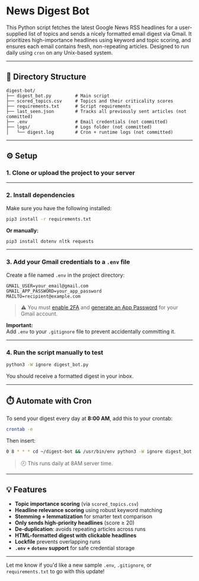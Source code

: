 # News Digest Bot

This Python script fetches the latest Google News RSS headlines for a user-supplied list of topics and sends a nicely formatted email digest via Gmail. It prioritizes high-importance headlines using keyword and topic scoring, and ensures each email contains fresh, non-repeating articles. Designed to run daily using `cron` on any Unix-based system.

---

## 📁 Directory Structure

```plaintext
digest-bot/
├── digest_bot.py         # Main script
├── scored_topics.csv     # Topics and their criticality scores
├── requirements.txt      # Script requirements
├── last_seen.json        # Tracks all previously sent articles (not committed)
├── .env                  # Email credentials (not committed)
├── logs/                 # Logs folder (not committed)
│   └── digest.log        # Cron + runtime logs (not committed)
```

---

## ⚙️ Setup

### 1. Clone or upload the project to your server

---

### 2. Install dependencies

Make sure you have the following installed:

```bash
pip3 install -r requirements.txt
```

**Or manually:**

```bash
pip3 install dotenv nltk requests
```

---

### 3. Add your Gmail credentials to a `.env` file

Create a file named `.env` in the project directory:

```env
GMAIL_USER=your_email@gmail.com
GMAIL_APP_PASSWORD=your_app_password
MAILTO=recipient@example.com
```

> ⚠️ You must [enable 2FA](https://myaccount.google.com/security) and [generate an App Password](https://support.google.com/accounts/answer/185833) for your Gmail account.

**Important:**  
Add `.env` to your `.gitignore` file to prevent accidentally committing it.

---

### 4. Run the script manually to test

```bash
python3 -W ignore digest_bot.py
```

You should receive a formatted digest in your inbox.

---

## ⏱️ Automate with Cron

To send your digest every day at **8:00 AM**, add this to your crontab:

```bash
crontab -e
```

Then insert:

```bash
0 8 * * * cd ~/digest-bot && /usr/bin/env python3 -W ignore digest_bot.py >> ~/digest-bot/logs/digest.log 2>&1
```

> 🕗 This runs daily at 8AM server time.

---

## 💡 Features

- **Topic importance scoring** (via `scored_topics.csv`)
- **Headline relevance scoring** using robust keyword matching
- **Stemming + lemmatization** for smarter text comparison
- **Only sends high-priority headlines** (score ≥ 20)
- **De-duplication**: avoids repeating articles across runs
- **HTML-formatted digest with clickable headlines**
- **Lockfile** prevents overlapping runs
- **`.env` + `dotenv` support** for safe credential storage

---

Let me know if you'd like a new sample `.env`, `.gitignore`, or `requirements.txt` to go with this update!